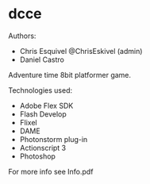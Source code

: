 dcce
====

Authors: 
- Chris Esquivel @ChrisEskivel (admin)
- Daniel Castro

Adventure time 8bit platformer game.

Technologies used:
- Adobe Flex SDK
- Flash Develop
- Flixel
- DAME
- Photonstorm plug-in
- Actionscript 3
- Photoshop

For more info see Info.pdf